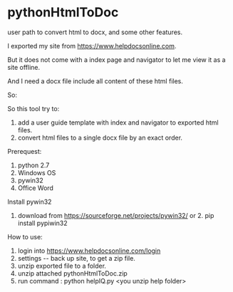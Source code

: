 # pythonHtmlToDoc
user path to convert html to docx, and some other features.

I exported my site from https://www.helpdocsonline.com.

But it does not come with a index page and navigator to let me view it as a site offline.

And I need a docx file include all content of these html files.

So:

So this tool try to: 

1. add a user guide template with index and navigator to exported html files. 
2. convert html files to a single docx file by an exact order. 

Prerequest: 

1. python 2.7 
2. Windows OS 
3. pywin32 
4. Office Word 

Install pywin32 

1. download from https://sourceforge.net/projects/pywin32/ 
or 2. pip install pypiwin32 

How to use:
 
1. login into https://www.helpdocsonline.com/login 
2. settings -- back up site, to get a zip file. 
3. unzip exported file to a folder. 
4. unzip attached pythonHtmlToDoc.zip 
6. run command : python helpIQ.py \<you unzip help folder\> 

